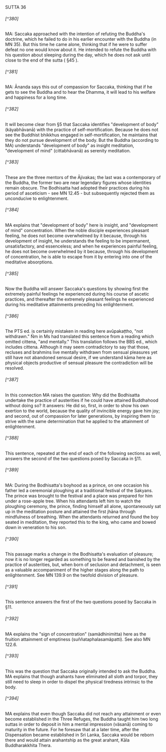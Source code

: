 SUTTA 36

###### [^380]
MA: Saccaka approached with the intention of refuting the Buddha's doctrine, which he failed to do in his earlier encounter with the Buddha (in MN 35). But this time he came alone, thinking that if he were to suffer defeat no one would know about it. He intended to refute the Buddha with his question about sleeping during the day, which he does not ask until close to the end of the sutta ( §45 ).

###### [^381]
MA: Ānanda says this out of compassion for Saccaka, thinking that if he gets to see the Buddha and to hear the Dhamma, it will lead to his welfare and happiness for a long time.

###### [^382]
It will become clear from §5 that Saccaka identifies "development of body" (käyabhāvanā) with the practice of self-mortification. Because he does not see the Buddhist bhikkhus engaged in self-mortification, he maintains that they do not pursue development of the body. But the Buddha (according to MA) understands "development of body" as insight meditation, "development of mind" (cittabhāvanā) as serenity meditation.

###### [^383]
These are the three mentors of the Ājivakas; the last was a contemporary of the Buddha, the former two are near legendary figures whose identities remain obscure. The
Bodhisatta had adopted their practices during his period of asceticism - see MN 12.45 - but subsequently rejected them as unconducive to enlightenment.

###### [^384]
MA explains that "development of body" here is insight, and "development of mind" concentration. When the noble disciple experiences pleasant feeling, he does not become overwhelmed by it because, through his development of insight, he understands the feeling to be impermanent, unsatisfactory, and essenceless; and when he experiences painful feeling, he does not become overwhelmed by it because, through his development of concentration, he is able to escape from it by entering into one of the meditative absorptions.

###### [^385]
Now the Buddha will answer Saccaka's questions by showing first the extremely painful feelings he experienced during his course of ascetic practices, and thereafter the extremely pleasant feelings he experienced during his meditative attainments preceding his enlightenment.

###### [^386]
The PTS ed. is certainly mistaken in reading here avūpakaṭtho, "not withdrawn." Ñm in Ms had translated this sentence from a reading which omitted cittena, "and mentally." This translation follows the BBS ed., which includes cittena. Although it may seem contradictory to say that those, recluses and brahmins live mentally withdrawn from sensual pleasures yet still have not abandoned sensual desire, if we understand kāma here as physical objects productive of sensual pleasure the contradiction will be resolved.

###### [^387]
In this connection MA raises the question: Why did the Bodhisatta undertake the practice of austerities if he could have attained Buddhahood without doing so? It answers: He did so, first, in order to show his own exertion to the world, because the quality of invincible energy gave him joy; and second, out of compassion for later generations, by inspiring them to strive with the same determination that he applied to the attainment of enlightenment.

###### [^388]
This sentence, repeated at the end of each of the following sections as well, answers the second of the two questions posed by Saccaka in §11.

###### [^389]
MA: During the Bodhisatta's boyhood as a prince, on one
occasion his father led a ceremonial ploughing at a traditional festival of the Sakyans. The prince was brought to the festival and a place was prepared for him under a rose-apple tree. When his attendants left him to watch the ploughing ceremony, the prince, finding himself all alone, spontaneously sat up in the meditation posture and attained the first jhāna through mindfulness of breathing. When the attendants returned and found the boy seated in meditation, they reported this to the king, who came and bowed down in veneration to his son.

###### [^390]
This passage marks a change in the Bodhisatta's evaluation of pleasure; now it is no longer regarded as something to be feared and banished by the practice of austerities, but, when born of seclusion and detachment, is seen as a valuable accompaniment of the higher stages along the path to enlightenment. See MN 139.9 on the twofold division of pleasure.

###### [^391]
This sentence answers the first of the two questions posed by Saccaka in §11.

###### [^392]
MA explains the "sign of concentration" (samädhinimitta) here as the fruition attainment of emptiness (suññataphalasamäpatti). See also MN 122.6.

###### [^393]
This was the question that Saccaka originally intended to ask the Buddha. MA explains that though arahants have eliminated all sloth and torpor, they still need to sleep in order to dispel the physical tiredness intrinsic to the body.

###### [^394]
MA explains that even though Saccaka did not reach any attainment or even become established in the Three Refuges, the Buddha taught him two long suttas in order to deposit in him a mental impression (väsanā) coming to maturity in the future. For he foresaw that at a later time, after the Dispensation became established in Sri Lanka, Saccaka would be reborn there and would attain arahantship as the great arahant, Kāla Buddharakkhita Thera.

